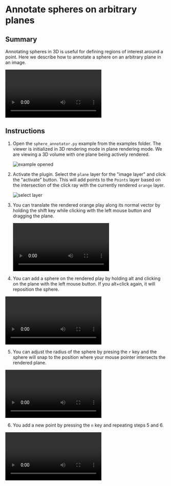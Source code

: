 # Annotate spheres on arbitrary planes

## Summary
Annotating spheres in 3D is useful for defining regions of interest around a point. Here we describe how to annotate a sphere on an arbitrary plane in an image.

![type:video](https://user-images.githubusercontent.com/1120672/225970403-f75e90dc-614d-409d-b1b7-f7453dededc1.mov)


## Instructions
1. Open the `sphere_annotator.py` example from the examples folder. The viewer is initialized in 3D rendering mode in plane rendering mode. We are viewing a 3D volume with one plane being actively rendered.

	![example opened](https://user-images.githubusercontent.com/1120672/225966223-fb426704-efb3-4ead-a7a5-8d0731f890ff.png)

2.  Activate the plugin. Select the `plane` layer for the "image layer" and click the "activate" button. This will add points to the `Points` layer based on the intersection of the click ray with the currently rendered `orange` layer.

	![select layer](https://user-images.githubusercontent.com/1120672/225966635-337d550d-6880-424a-8b3b-d0f1de07b42f.png)
	
3. You can translate the rendered orange play along its normal vector by holding the shift key while clicking  with the left mouse button and dragging the plane.

	![type:video](https://user-images.githubusercontent.com/1120672/225967164-978493a3-ee48-4768-8359-029b6b18bb3f.mov)
	
4. You can add a sphere on the rendered play by holding alt and clicking on the plane with the left mouse button. If you alt+click again, it will reposition the sphere.

![type:video](https://user-images.githubusercontent.com/1120672/225969195-c892ed99-0d97-45bf-b701-4ec07df90050.mov)

5. You can adjust the radius of the sphere by presing the `r` key and the sphere will snap to the position where your mouse pointer intersects the rendered plane.

![type:video](https://user-images.githubusercontent.com/1120672/225968729-ba5c2d6b-d2a3-4012-9c71-dc8ef9abb4a3.mov)

6. You add a new point by pressing the `n` key and repeating steps 5 and 6.

![type:video](https://user-images.githubusercontent.com/1120672/225969966-c6ba56d0-4f27-4ad2-977d-b07e26b302f5.mov)